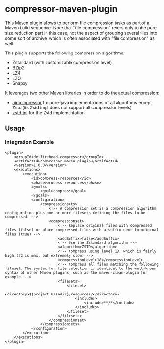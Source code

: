 # compressor-maven-plugin

This Maven plugin allows to perform file compression tasks as part of a Maven build sequence. Note that "file compression" refers only to the pure size reduction part in this case, not the aspect of grouping several files into some sort of archive, which is often associated with "file compression" as well.

This plugin supports the following compression algorithms:
- Zstandard (with customizable compression level)
- BZip2
- LZ4
- LZO
- Snappy

It leverages two other Maven libraries in order to do the actual compression:
- [aircompressor](https://central.sonatype.com/artifact/io.airlift/aircompressor) for pure-java implementations of all algorithms except Zstd (its Zstd impl does not support all compression levels)
- [zstd-jni](https://central.sonatype.com/artifact/com.github.luben/zstd-jni) for the Zstd implementation

## Usage

### Integration Example

```
<plugin>
    <groupId>de.firehead.compressor</groupId>
    <artifactId>compressor-maven-plugin</artifactId>
    <version>1.0.0</version>
    <executions>
        <execution>
            <id>compress-resources</id>
            <phase>process-resources</phase>
            <goals>
                <goal>compress</goal>
            </goals>
            <configuration>
                <compressionsets>
                    <!-- A compression set is a compression algorithm configuration plus one or more filesets defining the files to be compressed. -->
                    <compressionset>
                        <!-- Replace original files with compressed files (false) or place compressed files with a suffix next to original files (true) -->
                        <addSuffix>false</addSuffix>
                        <!-- Use the Zstandard algorithm -->
                        <algorithm>ZSTD</algorithm>
                        <!-- Compress using level 18, which is fairly high (22 is max, but extremely slow) -->
                        <compressionLevel>18</compressionLevel>
                        <!-- Compress all files matching the following fileset. The syntax for file selection is identical to the well-known syntax of other Maven plugins, such as the maven-clean-plugin for example. -->
                        <filesets>
                            <fileset>
                                <directory>${project.basedir}/resources/</directory>
                                <includes>
                                    <include>**/*</include>
                                </includes>
                            </fileset>
                        </filesets>
                    </compressionset>
                </compressionsets>
            </configuration>
        </execution>
    </executions>  				
</plugin>
```


